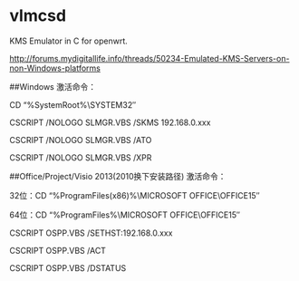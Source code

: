 vlmcsd
======

KMS Emulator in C for openwrt.

http://forums.mydigitallife.info/threads/50234-Emulated-KMS-Servers-on-non-Windows-platforms

##Windows 激活命令：

CD “%SystemRoot%\SYSTEM32″

CSCRIPT /NOLOGO SLMGR.VBS /SKMS 192.168.0.xxx

CSCRIPT /NOLOGO SLMGR.VBS /ATO

CSCRIPT /NOLOGO SLMGR.VBS /XPR

##Office/Project/Visio 2013(2010换下安装路径) 激活命令：

32位：CD “%ProgramFiles(x86)%\MICROSOFT OFFICE\OFFICE15″

64位：CD “%ProgramFiles%\MICROSOFT OFFICE\OFFICE15″

CSCRIPT OSPP.VBS /SETHST:192.168.0.xxx

CSCRIPT OSPP.VBS /ACT

CSCRIPT OSPP.VBS /DSTATUS
